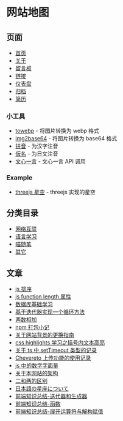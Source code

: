 # 网站地图

## 页面

-   [首页](/)
-   [关于](/about)
-   [留言板](/guestbook)
-   [链接](/link)
-   [仪表盘](/dashboard)
-   [归档](/archives)
-   [简历](/cv/pdf)

### 小工具

-   [towebp](/something/towebp) - 将图片转换为 webp 格式
-   [img2base64](/something/img2base64) - 将图片转换为 base64 格式
-   [拼音](/something/pinyin) - 为汉字注音
-   [仮名](/something/kana) - 为日文注音
-   [文心一言](/something/chat) - 文心一言 API 调用

### Example

-   [threejs 星空](/ex/space) - threejs 实现的星空

## 分类目录

-   [网络互联](/net)
-   [语言学习](/lang)
-   [喵随笔](/note)
-   [其它](/star)

## 文章

-   [js 排序](/article/2)
-   [js function length 属性](/article/4)
-   [数据库基础学习](/article/6)
-   [基于迭代器实现一个循环方法](/article/7)
-   [两数相加](/article/8)
-   [npm 打包小记](/article/9)
-   [关于网站背景的更换指南](/article/10)
-   [css highlights 学习之括号内文本高亮](/article/11)
-   [关于 ts 中 setTimeout 类型的记录](/article/12)
-   [Chevereto 上传功能的使用记录](/article/13)
-   [js 中的数字字面量](/article/14)
-   [关于本网站的架构](/article/15)
-   [二和两的区别](/article/16)
-   [日本語の星座について](/article/17)
-   [前端知识总结-迭代器和生成器](/article/19)
-   [前端知识总结-函数](/article/20)
-   [前端知识总结-展开运算符与解构赋值](/article/21)
